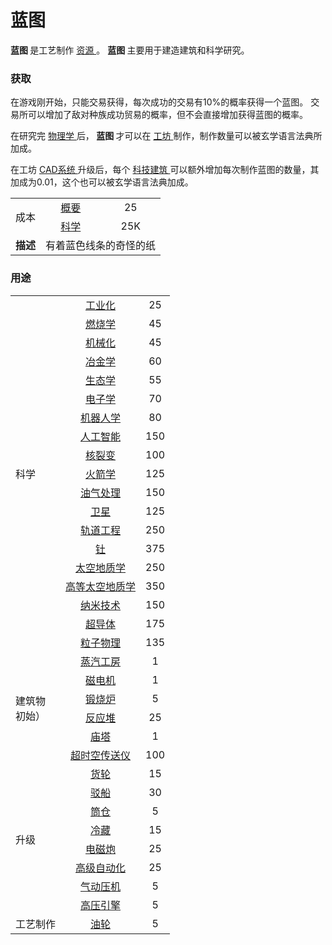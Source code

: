 # 蓝图
<p>
<strong>
        蓝图
</strong>
        是工艺制作
        <a href="?file=003-资源大全/005-资源介绍#工艺制作资源">
        资源
        </a>。
<strong>
        蓝图
</strong>
        主要用于建造建筑和科学研究。
</p>

### 获取
<p>
        在游戏刚开始，只能交易获得，每次成功的交易有10%的概率获得一个蓝图。
        交易所可以增加了敌对种族成功贸易的概率，但不会直接增加获得蓝图的概率。
</p>
<p>
        在研究完
        <a href="?file=001-猫咪百科/03-科学/01-科学#物理学">
              物理学
        </a>后，<strong> 蓝图 </strong>才可以在
      <a href="?file=001-猫咪百科/04-工坊/02-工艺">
          工坊
      </a>
        制作，制作数量可以被玄学语言法典所加成。
</p>
<p>
        在工坊
<a href="?file=001-猫咪百科/04-工坊/01-升级#CAD系统">
          CAD系统
</a>
        升级后，每个
        <a href="?file=001-猫咪百科/01-建筑物/03-科技建筑">
          科技建筑
        </a>
        可以额外增加每次制作蓝图的数量，其加成为0.01，这个也可以被玄学语言法典加成。
</p>
<p>
</p>
<table>
<tbody>
<tr>
<td rowspan="2">
                成本
</td>
<td style="text-align: center; ">
  <a href="?file=003-资源大全/036-概要">
                  概要
  </a>
</td>
<td style="text-align: center; ">
                25
</td>
</tr>
<tr>
<td style="text-align: center; ">
<a href="?file=003-资源大全/014-科学">
                科学
</a>
</td>
<td style="text-align: center; ">
              25K
</td>
</tr>
<tr>
<td rowspan="1">
<strong>
                描述
</strong>
</td>
<td colspan="2" style="text-align: center; ">
              有着蓝色线条的奇怪的纸
</td>
</tr>
</tbody>
</table>

### 用途

<table>
<tbody>
<tr>
<td rowspan="19">
                  科学
</td>
<td style="text-align: center; ">
    <a href="?file=001-猫咪百科/03-科学/01-科学#工业化">
                    工业化
    </a>
</td>
<td style="text-align: center; ">
                  25
</td>
</tr>
<tr>
<td style="text-align: center; ">
  <a href="?file=001-猫咪百科/03-科学/01-科学#燃烧学">
                  燃烧学
  </a>
</td>
<td style="text-align: center; ">
                45
</td>
</tr>
<tr>
<td style="text-align: center; ">
  <a href="?file=001-猫咪百科/03-科学/01-科学#机械化">
                  机械化
  </a>
</td>
<td style="text-align: center; ">
                45
</td>
</tr>
<tr>
<td style="text-align: center; ">
  <a href="?file=001-猫咪百科/03-科学/01-科学#冶金学">
                  冶金学
  </a>
</td>
<td style="text-align: center; ">
                60
</td>
</tr>
<tr>
<td style="text-align: center; ">
  <a href="?file=001-猫咪百科/03-科学/01-科学#生态学">
                  生态学
  </a>
</td>
<td style="text-align: center; ">
                55
</td>
</tr>
<tr>
<td style="text-align: center; ">
  <a href="?file=001-猫咪百科/03-科学/01-科学#电子学">
                  电子学
  </a>
</td>
<td style="text-align: center; ">
                70
</td>
</tr>
<tr>
<td style="text-align: center; ">
  <a href="?file=001-猫咪百科/03-科学/01-科学#机器人学">
                  机器人学
  </a>
</td>
<td style="text-align: center; ">
                80
</td>
</tr>
<tr>
<td style="text-align: center; ">
  <a href="?file=001-猫咪百科/03-科学/01-科学#人工智能">
                  人工智能
  </a>
</td>
<td style="text-align: center; ">
                150
</td>
</tr>
<tr>
<td style="text-align: center; ">
  <a href="?file=001-猫咪百科/03-科学/01-科学#核裂变">
                  核裂变
  </a>
</td>
<td style="text-align: center; ">
                100
</td>
</tr>
<tr>
<td style="text-align: center; ">
  <a href="?file=001-猫咪百科/03-科学/01-科学#火箭学">
                  火箭学
  </a>
</td>
<td style="text-align: center; ">
                125
</td>
</tr>
<tr>
<td style="text-align: center; ">
  <a href="?file=001-猫咪百科/03-科学/01-科学#油气处理">
                  油气处理
  </a>
</td>
<td style="text-align: center; ">
                150
</td>
</tr>
<tr>
<td style="text-align: center; ">
  <a href="?file=001-猫咪百科/03-科学/01-科学#卫星">
                  卫星
  </a>
</td>
<td style="text-align: center; ">
                125
</td>
</tr>
<tr>
<td style="text-align: center; ">
  <a href="?file=001-猫咪百科/03-科学/01-科学#轨道工程">
                  轨道工程
  </a>
</td>
<td style="text-align: center; ">
                250
</td>
</tr>
<tr>
<td style="text-align: center; ">
  <a href="?file=001-猫咪百科/03-科学/01-科学#钍">
                  钍
  </a>
</td>
<td style="text-align: center; ">
                375
</td>
</tr>
<tr>
<td style="text-align: center; ">
  <a href="?file=001-猫咪百科/03-科学/01-科学#太空地质学">
                 太空地质学
  </a>
</td>
<td style="text-align: center; ">
                250
</td>
</tr>
<tr>
<td style="text-align: center; ">
  <a href="?file=001-猫咪百科/03-科学/01-科学#高等太空地质学">
                  高等太空地质学
  </a>
</td>
<td style="text-align: center; ">
                350
</td>
</tr>
<tr>
<td style="text-align: center; ">
  <a href="?file=001-猫咪百科/03-科学/01-科学#纳米技术">
                  纳米技术
  </a>
</td>
<td style="text-align: center; ">
                150
</td>
</tr>
<tr>
<td style="text-align: center; ">
  <a href="?file=001-猫咪百科/03-科学/01-科学#超导体">
                  超导体
  </a>
</td>
<td style="text-align: center; ">
                175
</td>
</tr>
<tr>
<td style="text-align: center; ">
  <a href="?file=001-猫咪百科/03-科学/01-科学#粒子物理学">
                  粒子物理
  </a>
</td>
<td style="text-align: center; ">
                135
</td>
</tr>
<tr>
<td rowspan="6">
                  建筑物
  <br>初始）
</td>
<td style="text-align: center; ">
  <a href="?file=001-猫咪百科/01-建筑物/06-工业建筑#蒸汽工房">
                 蒸汽工房
  </a>
</td>
<td style="text-align: center; ">
                1
</td>
</tr>
<tr>
<td style="text-align: center; ">
  <a href="?file=001-猫咪百科/01-建筑物/06-工业建筑#磁电机">
                  磁电机
  </a>
</td>
<td style="text-align: center; ">
                1
</td>
</tr>
<tr>
<td style="text-align: center; ">
  <a href="?file=001-猫咪百科/01-建筑物/06-工业建筑#锻烧炉">
                  锻烧炉
  </a>
</td>
<td style="text-align: center; ">
                5
</td>
</tr>
<tr>
<td style="text-align: center; ">
  <a href="?file=001-猫咪百科/01-建筑物/06-工业建筑#反应堆">
                  反应堆
  </a>
</td>
<td style="text-align: center; ">
                25
</td>
</tr>
<tr>
<td style="text-align: center; ">
  <a href="?file=001-猫咪百科/01-建筑物/09-超级建筑物#庙塔">
                  庙塔
  </a>
</td>
<td style="text-align: center; ">
                1
</td>
</tr>
<tr>
<td style="text-align: center; ">
  <a href="?file=001-猫咪百科/01-建筑物/09-超级建筑物#超时空传送仪">
                  超时空传送仪
  </a>
</td>
<td style="text-align: center; ">
                100
</td>
</tr>
<tr>
<td rowspan="8">
                升级
</td>
<td style="text-align: center; ">
  <a href="?file=001-猫咪百科/04-工坊/01-升级#货轮">
                  货轮
  </a>
</td>
<td style="text-align: center; ">
                15
</td>
</tr>
<tr>
<td style="text-align: center; ">
  <a href="?file=001-猫咪百科/04-工坊/01-升级#驳船">
                  驳船
  </a>
</td>
<td style="text-align: center; ">
                30
</td>
</tr>
<tr>
<td style="text-align: center; ">
  <a href="?file=001-猫咪百科/04-工坊/01-升级#筒仓">
                  筒仓
  </a>
</td>
<td style="text-align: center; ">
                5
</td>
</tr>
<tr>
<td style="text-align: center; ">
  <a href="?file=001-猫咪百科/04-工坊/01-升级#冷藏">
                  冷藏
  </a>
</td>
<td style="text-align: center; ">
                15
</td>
</tr>
</td>
</tr>
<tr>
<td style="text-align: center; ">
  <a href="?file=001-猫咪百科/04-工坊/01-升级#电磁炮">
                  电磁炮
  </a>
</td>
<td style="text-align: center; ">
                25
</td>
</tr>
<tr>
<td style="text-align: center; ">
  <a href="?file=001-猫咪百科/04-工坊/01-升级#高级自动化">
                  高级自动化
  </a>
</td>
<td style="text-align: center; ">
                25
</td>
</tr>
<tr>
<td style="text-align: center; ">
  <a href="?file=001-猫咪百科/04-工坊/01-升级#气动压力机">
                  气动压机
  </a>
</td>
<td style="text-align: center; ">
                5
</td>
</tr>
<tr>
<td style="text-align: center; ">
  <a href="?file=001-猫咪百科/04-工坊/01-升级#高压引擎">
                  高压引擎
  </a>
</td>
<td style="text-align: center; ">
                5
</td>
</tr>
<tr>
<td rowspan="1">
                  工艺制作
</td>
<td style="text-align: center; ">
  <a href="?file=001-猫咪百科/04-工坊/02-工艺#油轮">
                  油轮
  </a>
</td>
<td style="text-align: center; ">
                5
</td>
</tr>
</tbody>
</table>